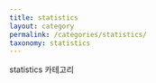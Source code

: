 ```yaml
---
title: statistics
layout: category
permalink: /categories/statistics/
taxonomy: statistics
---
```


statistics 카테고리
